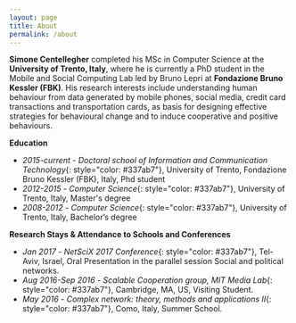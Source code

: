 ```yaml
---
layout: page
title: About
permalink: /about
---
```


**Simone Centellegher** completed his MSc in Computer Science at the **University of Trento, Italy**, where he is currently a PhD student in the Mobile and Social Computing Lab led by Bruno Lepri at **Fondazione Bruno Kessler (FBK)**. His research interests include understanding human behaviour from data generated by mobile phones, social media, credit card transactions and transportation cards, as basis for designing effective strategies for behavioural change and to induce cooperative and positive behaviours.


**Education**
* *2015-current -* *Doctoral school of Information and Communication Technology*{: style="color: #337ab7"}, University of Trento, Fondazione Bruno Kessler (FBK), Italy, Phd student
* *2012-2015 -* *Computer Science*{: style="color: #337ab7"}, University of Trento, Italy, Master's degree
* *2008-2012 -* *Computer Science*{: style="color: #337ab7"}, University of Trento, Italy, Bachelor’s degree

**Research Stays & Attendance to Schools and Conferences**
* *Jan 2017 -* *NetSciX 2017 Conference*{: style="color: #337ab7"}, Tel-Aviv, Israel, Oral Presentation in the parallel session Social and political networks.  
* *Aug 2016-Sep 2016 -* *Scalable Cooperation group, MIT Media Lab*{: style="color: #337ab7"}, Cambridge, MA, US, Visiting Student.
* *May 2016 -* *Complex network: theory, methods and applications II*{: style="color: #337ab7"}, Como, Italy, Summer School.
